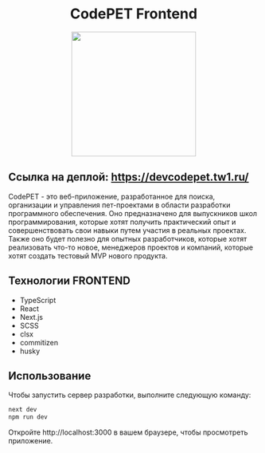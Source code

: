 <h1 align="center">
CodePET Frontend
</h1>

<p align="center">
  <img width="250" height="250" src="https://avatars.githubusercontent.com/u/155900142?s=400&u=42d724fc105d3492a70e9a63b7186381331557f2&v=4">
</p>

## Ссылка на деплой: https://devcodepet.tw1.ru/

CodePET - это веб-приложение, разработанное для поиска, организации и управления пет-проектами в области разработки программного обеспечения. Оно предназначено для выпускников школ программирования, которые хотят получить практический опыт и совершенствовать свои навыки путем участия в реальных проектах. Также оно будет полезно для опытных разработчиков, которые хотят реализовать что-то новое, менеджеров проектов и компаний, которые хотят создать тестовый MVP нового продукта.

## Технологии FRONTEND

- TypeScript
- React
- Next.js
- SCSS
- clsx
- commitizen
- husky

## Использование

Чтобы запустить сервер разработки, выполните следующую команду:

```bash
next dev
npm run dev
```

Откройте http://localhost:3000 в вашем браузере, чтобы просмотреть приложение.
